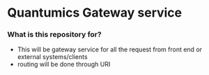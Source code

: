 # Quantumics Gateway service #

 

### What is this repository for? ###

* This will be gateway service for all the request from front end or external systems/clients
* routing will be done through URI

 